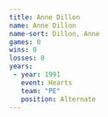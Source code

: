 ```yaml
---
title: Anne Dillon
name: Anne Dillon
name-sort: Dillon, Anne
games: 0
wins: 0
losses: 0
years:
 - year: 1991
   event: Hearts
   team: "PE"
   position: Alternate
---
```

